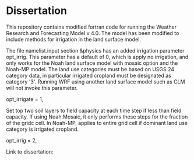 # Dissertation
This repository contains modified fortran code for running the Weather Research and Forecasting Model v 4.0. The model has been modified to include methods for irrigation in the land surface model.

The file namelist.input section &physics has an added irrigation parameter opt_irrig. This parameter has a default of 0, which is apply no irrigation, and only works for the Noah land surface model with mosaic option and the Noah-MP model. The land use categories must be based on USGS 24 category data, in particular irrigated cropland must be designated as category '3'. Running WRF using another land surface model such as CLM will not invoke this parameter.

opt_irrigate = 1,

Set top two soil layers to field capacity at each time step if less than field capacity. If using Noah:Mosaic, it only performs these steps for the fraction of the gridc cell. In Noah-MP, applies to entire grid cell if dominant land use category is irrigated cropland. 

opt_irrig = 2,


Link to dissertation: 
